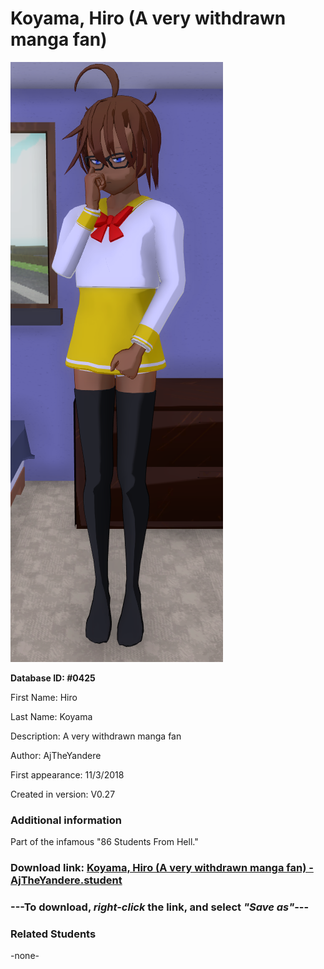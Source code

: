 # Koyama, Hiro (A very withdrawn manga fan)

<img src="../../Files/Images/Koyama, Hiro (A very withdrawn manga fan).png" title="Koyama, Hiro (A very withdrawn manga fan) - AjTheYandere">

**Database ID: #0425**

First Name: Hiro

Last Name: Koyama

Description: A very withdrawn manga fan

Author: AjTheYandere

First appearance: 11/3/2018

Created in version: V0.27

### Additional information

Part of the infamous "86 Students From Hell."

### Download link: <a href="https://raw.githubusercontent.com/Arbiter1223/Daigaku-Gurashi-Custom-Students/master/Files/Student%20Files/Koyama%2C%20Hiro%20(A%20very%20withdrawn%20manga%20fan)%20-%20AjTheYandere.student">Koyama, Hiro (A very withdrawn manga fan) - AjTheYandere.student</a>

### ---**To download, _right-click_ the link, and select _"Save as"_**---

### Related Students

-none-

